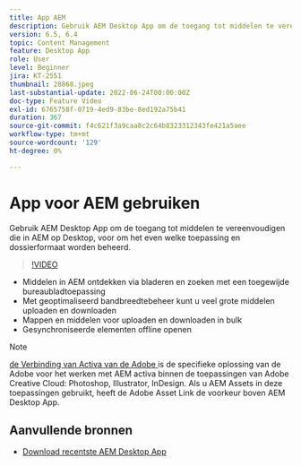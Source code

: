 ```yaml
---
title: App AEM
description: Gebruik AEM Desktop App om de toegang tot middelen te vereenvoudigen die in AEM op Desktop, voor om het even welke toepassing en dossierformaat worden beheerd.
version: 6.5, 6.4
topic: Content Management
feature: Desktop App
role: User
level: Beginner
jira: KT-2551
thumbnail: 28868.jpeg
last-substantial-update: 2022-06-24T00:00:00Z
doc-type: Feature Video
exl-id: 6765758f-0719-4ed9-83be-8ed192a75b41
duration: 367
source-git-commit: f4c621f3a9caa8c2c64b8323312343fe421a5aee
workflow-type: tm+mt
source-wordcount: '129'
ht-degree: 0%

---
```


# App voor AEM gebruiken

Gebruik AEM Desktop App om de toegang tot middelen te vereenvoudigen die in AEM op Desktop, voor om het even welke toepassing en dossierformaat worden beheerd.

>[!VIDEO](https://video.tv.adobe.com/v/28868?quality=12&learn=on)

+ Middelen in AEM ontdekken via bladeren en zoeken met een toegewijde bureaubladtoepassing
+ Met geoptimaliseerd bandbreedtebeheer kunt u veel grote middelen uploaden en downloaden
+ Mappen en middelen voor uploaden en downloaden in bulk
+ Gesynchroniseerde elementen offline openen

>[!NOTE]
>
> [ de Verbinding van Activa van de Adobe ](./adobe-asset-link.md) is de specifieke oplossing van de Adobe voor het werken met AEM activa binnen de toepassingen van Adobe Creative Cloud: Photoshop, Illustrator, InDesign. Als u AEM Assets in deze toepassingen gebruikt, heeft de Adobe Asset Link de voorkeur boven AEM Desktop App.

## Aanvullende bronnen

+ [ Download recentste AEM Desktop App ](https://experienceleague.adobe.com/docs/experience-manager-desktop-app/using/release-notes.html)
